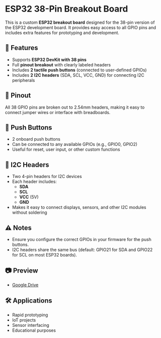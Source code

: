 # ESP32 38-Pin Breakout Board

This is a custom **ESP32 breakout board** designed for the 38-pin version of the ESP32 development board. It provides easy access to all GPIO pins and includes extra features for prototyping and development.

## 🔧 Features

- Supports **ESP32 DevKit with 38 pins**
- Full **pinout breakout** with clearly labeled headers
- Includes **2 tactile push buttons** (connected to user-defined GPIOs)
- Includes **2 I2C headers** (SDA, SCL, VCC, GND) for connecting I2C peripherals

## 📌 Pinout

All 38 GPIO pins are broken out to 2.54mm headers, making it easy to connect jumper wires or interface with breadboards.

## 🔘 Push Buttons

- 2 onboard push buttons
- Can be connected to any available GPIOs (e.g., GPIO0, GPIO2)
- Useful for reset, user input, or other custom functions

## 📡 I2C Headers

- Two 4-pin headers for I2C devices
- Each header includes:
  - **SDA**
  - **SCL**
  - **VCC** (5V)
  - **GND**
- Makes it easy to connect displays, sensors, and other I2C modules without soldering

## ⚠️ Notes

- Ensure you configure the correct GPIOs in your firmware for the push buttons.
- I2C headers share the same bus (default: GPIO21 for SDA and GPIO22 for SCL on most ESP32 boards).

## 📷 Preview

- [Google Drive](https://drive.google.com/drive/folders/1R_RpOR28A1k-9gBzrjRCwLDj6inaBXSF?usp=sharing)

## 🛠️ Applications

- Rapid prototyping
- IoT projects
- Sensor interfacing
- Educational purposes
